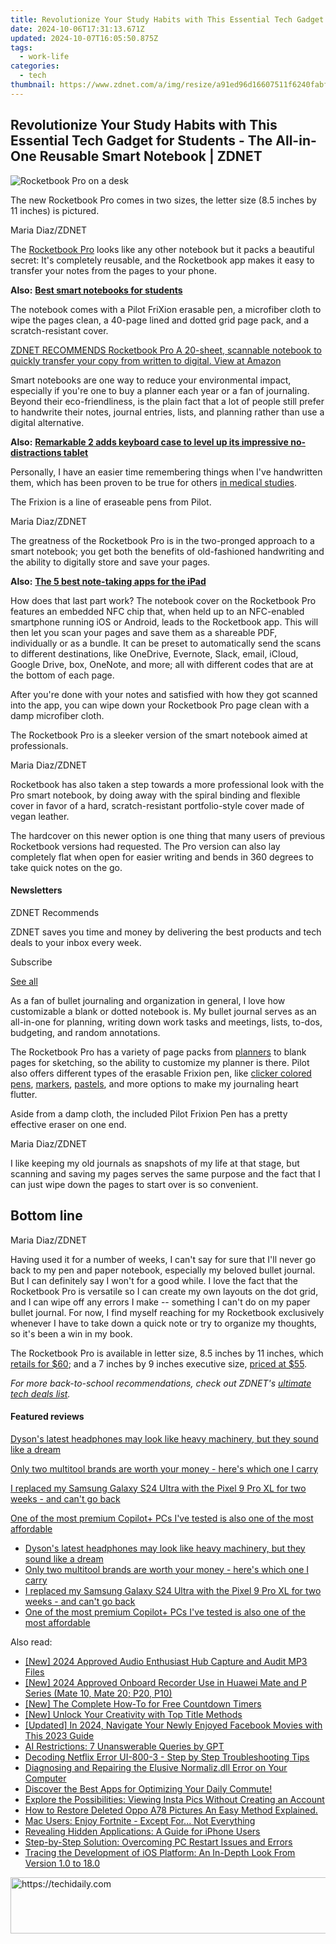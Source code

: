 ```yaml
---
title: Revolutionize Your Study Habits with This Essential Tech Gadget for Students - The All-in-One Reusable Smart Notebook | ZDNET
date: 2024-10-06T17:31:13.671Z
updated: 2024-10-07T16:05:50.875Z
tags:
  - work-life
categories:
  - tech
thumbnail: https://www.zdnet.com/a/img/resize/a91ed96d16607511f6240fabf0d260de5aba8541/2023/03/10/ece47964-54ff-4211-abf7-12a60af4cbf1/rocketbook.jpg?width=278&height=156&fit=crop&auto=webp
---
```


## Revolutionize Your Study Habits with This Essential Tech Gadget for Students - The All-in-One Reusable Smart Notebook | ZDNET

![Rocketbook Pro on a desk](https://www.zdnet.com/a/img/resize/89e012f4635a9c4bfdfb5a1b2e67357c10935854/2023/03/10/98da614d-34a5-4438-af00-0b8b75e7d707/rocker.jpg?auto=webp&width=1280)

The new Rocketbook Pro comes in two sizes, the letter size (8.5 inches by 11 inches) is pictured.

Maria Diaz/ZDNET

The [Rocketbook Pro](https://buy.geni.us/Proxy.ashx?TSID=368250&GR%5FURL=https%3A%2F%2Fwww.amazon.com%2FRocketbook-Smart-Notebook-Scannable-Office%2Fdp%2FB0BHBYMV93%3Ftag%3Dzd-buy-button-20%26ascsubtag%3D%5F%5FCOM%5FCLICK%5FID%5F%5F%7C9410281c-db7f-4b78-83b2-a6f4a4860f00%7Cdtp&dtb=1) looks like any other notebook but it packs a beautiful secret: It's completely reusable, and the Rocketbook app makes it easy to transfer your notes from the pages to your phone. 

**Also:** [**Best smart notebooks for students**](https://www.zdnet.com/article/best-smart-notebook/)

The notebook comes with a Pilot FriXion erasable pen, a microfiber cloth to wipe the pages clean, a 40-page lined and dotted grid page pack, and a scratch-resistant cover.

[ZDNET RECOMMENDS Rocketbook Pro A 20-sheet, scannable notebook to quickly transfer your copy from written to digital. View at Amazon](https://buy.geni.us/Proxy.ashx?TSID=368250&GR%5FURL=https%3A%2F%2Fwww.amazon.com%2FRocketbook-Smart-Notebook-Scannable-Office%2Fdp%2FB0BHBYMV93%3Ftag%3Dzd-buy-button-20%26ascsubtag%3D%5F%5FCOM%5FCLICK%5FID%5F%5F%7C9410281c-db7f-4b78-83b2-a6f4a4860f00%7Cdtp&dtb=1)

Smart notebooks are one way to reduce your environmental impact, especially if you're one to buy a planner each year or a fan of journaling. Beyond their eco-friendliness, is the plain fact that a lot of people still prefer to handwrite their notes, journal entries, lists, and planning rather than use a digital alternative. 

**Also:** [**Remarkable 2 adds keyboard case to level up its impressive no-distractions tablet**](https://www.zdnet.com/article/remarkable-2-type-folio-keyboard-case/)

Personally, I have an easier time remembering things when I've handwritten them, which has been proven to be true for others [in medical studies](https://www.frontiersin.org/articles/10.3389/fnbeh.2021.634158/full). 

The Frixion is a line of eraseable pens from Pilot.

Maria Diaz/ZDNET

The greatness of the Rocketbook Pro is in the two-pronged approach to a smart notebook; you get both the benefits of old-fashioned handwriting and the ability to digitally store and save your pages. 

**Also:** [**The 5 best note-taking apps for the iPad**](https://www.zdnet.com/article/best-note-taking-app-for-ipad/)

How does that last part work? The notebook cover on the Rocketbook Pro features an embedded NFC chip that, when held up to an NFC-enabled smartphone running iOS or Android, leads to the Rocketbook app. This will then let you scan your pages and save them as a shareable PDF, individually or as a bundle. It can be preset to automatically send the scans to different destinations, like OneDrive, Evernote, Slack, email, iCloud, Google Drive, box, OneNote, and more; all with different codes that are at the bottom of each page. 

After you're done with your notes and satisfied with how they got scanned into the app, you can wipe down your Rocketbook Pro page clean with a damp microfiber cloth. 

The Rocketbook Pro is a sleeker version of the smart notebook aimed at professionals.

Maria Diaz/ZDNET

Rocketbook has also taken a step towards a more professional look with the Pro smart notebook, by doing away with the spiral binding and flexible cover in favor of a hard, scratch-resistant portfolio-style cover made of vegan leather. 

The hardcover on this newer option is one thing that many users of previous Rocketbook versions had requested. The Pro version can also lay completely flat when open for easier writing and bends in 360 degrees to take quick notes on the go. 

#### Newsletters

ZDNET Recommends

ZDNET saves you time and money by delivering the best products and tech deals to your inbox every week.

 Subscribe

[See all](https://www.zdnet.com/newsletters/)

As a fan of bullet journaling and organization in general, I love how customizable a blank or dotted notebook is. My bullet journal serves as an all-in-one for planning, writing down work tasks and meetings, lists, to-dos, budgeting, and random annotations. 

The Rocketbook Pro has a variety of page packs from [planners](https://buy.geni.us/Proxy.ashx?TSID=368250&GR%5FURL=https%3A%2F%2Fwww.amazon.com%2Fdp%2FB0B48K5SF8%3Ftag%3Dzd-buy-button-20%26ascsubtag%3D%5F%5FCOM%5FCLICK%5FID%5F%5F%7C9410281c-db7f-4b78-83b2-a6f4a4860f00%7Cdtp&dtb=1) to blank pages for sketching, so the ability to customize my planner is there. Pilot also offers different types of the erasable Frixion pen, like [clicker colored pens](https://buy.geni.us/Proxy.ashx?TSID=368250&GR%5FURL=https%3A%2F%2Fwww.amazon.com%2FRetractable-Erasable-Assorted-Mistakes-Disappear%2Fdp%2FB07D9Z7GYL%3Ftag%3Dzd-buy-button-20%26ascsubtag%3D%5F%5FCOM%5FCLICK%5FID%5F%5F%7C9410281c-db7f-4b78-83b2-a6f4a4860f00%7Cdtp&dtb=1), [markers](https://buy.geni.us/Proxy.ashx?TSID=368250&GR%5FURL=https%3A%2F%2Fwww.amazon.com%2FPilot-Fineliner-Erasable-Assorted-11452%2Fdp%2FB07KBPGR2T%3Ftag%3Dzd-buy-button-20%26ascsubtag%3D%5F%5FCOM%5FCLICK%5FID%5F%5F%7C9410281c-db7f-4b78-83b2-a6f4a4860f00%7Cdtp&dtb=1), [pastels](https://buy.geni.us/Proxy.ashx?TSID=368250&GR%5FURL=https%3A%2F%2Fwww.amazon.com%2FFriXion-Erasable-Highlighters-Assorted-16258%2Fdp%2FB08W2HT4HN%3Ftag%3Dzd-buy-button-20%26ascsubtag%3D%5F%5FCOM%5FCLICK%5FID%5F%5F%7C9410281c-db7f-4b78-83b2-a6f4a4860f00%7Cdtp&dtb=1), and more options to make my journaling heart flutter.

Aside from a damp cloth, the included Pilot Frixion Pen has a pretty effective eraser on one end.

Maria Diaz/ZDNET

I like keeping my old journals as snapshots of my life at that stage, but scanning and saving my pages serves the same purpose and the fact that I can just wipe down the pages to start over is so convenient.

## Bottom line

Maria Diaz/ZDNET

Having used it for a number of weeks, I can't say for sure that I'll never go back to my pen and paper notebook, especially my beloved bullet journal. But I can definitely say I won't for a good while. I love the fact that the Rocketbook Pro is versatile so I can create my own layouts on the dot grid, and I can wipe off any errors I make -- something I can't do on my paper bullet journal. For now, I find myself reaching for my Rocketbook exclusively whenever I have to take down a quick note or try to organize my thoughts, so it's been a win in my book. 

The Rocketbook Pro is available in letter size, 8.5 inches by 11 inches, which [retails for $60](https://buy.geni.us/Proxy.ashx?TSID=368250&GR%5FURL=https%3A%2F%2Fwww.amazon.com%2FRocketbook-Smart-Notebook-Scannable-Office%2Fdp%2FB0BHBYMV93%3Ftag%3Dzd-buy-button-20%26ascsubtag%3D%5F%5FCOM%5FCLICK%5FID%5F%5F%7C9410281c-db7f-4b78-83b2-a6f4a4860f00%7Cdtp&dtb=1); and a 7 inches by 9 inches executive size, [priced at $55](https://buy.geni.us/Proxy.ashx?TSID=368250&GR%5FURL=https%3A%2F%2Fwww.amazon.com%2FRocketbook-Smart-Notebook-Scannable-Office%2Fdp%2FB0BHBZCY3W%3Ftag%3Dzd-buy-button-20%26ascsubtag%3D%5F%5FCOM%5FCLICK%5FID%5F%5F%7C9410281c-db7f-4b78-83b2-a6f4a4860f00%7Cdtp&dtb=1).

_For more back-to-school recommendations, check out ZDNET's [ultimate tech deals list](https://www.zdnet.com/article/best-back-to-school-deals-2023/)._

#### Featured reviews

[Dyson's latest headphones may look like heavy machinery, but they sound like a dream](https://www.zdnet.com/article/i-tested-dysons-500-flagship-headphones-and-theyre-more-competitive-than-expected/ "Dyson's latest headphones may look like heavy machinery, but they sound like a dream")

[Only two multitool brands are worth your money - here's which one I carry](https://www.zdnet.com/article/only-two-multitool-brands-are-worth-your-money-heres-which-one-i-carry/ "Only two multitool brands are worth your money - here's which one I carry")

[I replaced my Samsung Galaxy S24 Ultra with the Pixel 9 Pro XL for two weeks - and can't go back](https://www.zdnet.com/article/i-replaced-my-samsung-galaxy-s24-ultra-with-the-pixel-9-pro-xl-for-two-weeks-and-cant-go-back/ "I replaced my Samsung Galaxy S24 Ultra with the Pixel 9 Pro XL for two weeks - and can't go back")

[One of the most premium Copilot+ PCs I've tested is also one of the most affordable](https://www.zdnet.com/article/one-of-the-most-premium-copilot-pcs-ive-tested-is-also-one-of-the-most-affordable/ "One of the most premium Copilot+ PCs I've tested is also one of the most affordable")

* [Dyson's latest headphones may look like heavy machinery, but they sound like a dream](https://www.zdnet.com/article/i-tested-dysons-500-flagship-headphones-and-theyre-more-competitive-than-expected/ "Dyson's latest headphones may look like heavy machinery, but they sound like a dream")
* [Only two multitool brands are worth your money - here's which one I carry](https://www.zdnet.com/article/only-two-multitool-brands-are-worth-your-money-heres-which-one-i-carry/ "Only two multitool brands are worth your money - here's which one I carry")
* [I replaced my Samsung Galaxy S24 Ultra with the Pixel 9 Pro XL for two weeks - and can't go back](https://www.zdnet.com/article/i-replaced-my-samsung-galaxy-s24-ultra-with-the-pixel-9-pro-xl-for-two-weeks-and-cant-go-back/ "I replaced my Samsung Galaxy S24 Ultra with the Pixel 9 Pro XL for two weeks - and can't go back")
* [One of the most premium Copilot+ PCs I've tested is also one of the most affordable](https://www.zdnet.com/article/one-of-the-most-premium-copilot-pcs-ive-tested-is-also-one-of-the-most-affordable/ "One of the most premium Copilot+ PCs I've tested is also one of the most affordable")

<ins class="adsbygoogle"
     style="display:block"
     data-ad-format="autorelaxed"
     data-ad-client="ca-pub-7571918770474297"
     data-ad-slot="1223367746"></ins>

<ins class="adsbygoogle"
     style="display:block"
     data-ad-client="ca-pub-7571918770474297"
     data-ad-slot="8358498916"
     data-ad-format="auto"
     data-full-width-responsive="true"></ins>

<span class="atpl-alsoreadstyle">Also read:</span>
<div><ul>
<li><a href="https://screen-recording.techidaily.com/new-2024-approved-audio-enthusiast-hub-capture-and-audit-mp3-files/"><u>[New] 2024 Approved Audio Enthusiast Hub Capture and Audit MP3 Files</u></a></li>
<li><a href="https://screen-activity-recording.techidaily.com/new-2024-approved-onboard-recorder-use-in-huawei-mate-and-p-series-mate-10-mate-20-p20-p10/"><u>[New] 2024 Approved Onboard Recorder Use in Huawei Mate and P Series (Mate 10, Mate 20; P20, P10)</u></a></li>
<li><a href="https://fox-glue.techidaily.com/new-the-complete-how-to-for-free-countdown-timers/"><u>[New] The Complete How-To for Free Countdown Timers</u></a></li>
<li><a href="https://fox-links.techidaily.com/new-unlock-your-creativity-with-top-title-methods/"><u>[New] Unlock Your Creativity with Top Title Methods</u></a></li>
<li><a href="https://facebook-video-content.techidaily.com/updated-in-2024-navigate-your-newly-enjoyed-facebook-movies-with-this-2023-guide/"><u>[Updated] In 2024, Navigate Your Newly Enjoyed Facebook Movies with This 2023 Guide</u></a></li>
<li><a href="https://tech-savvy.techidaily.com/ai-restrictions-7-unanswerable-queries-by-gpt/"><u>AI Restrictions: 7 Unanswerable Queries by GPT</u></a></li>
<li><a href="https://techno-recovery.techidaily.com/decoding-netflix-error-ui-800-3-step-by-step-troubleshooting-tips/"><u>Decoding Netflix Error UI-800-3 - Step by Step Troubleshooting Tips</u></a></li>
<li><a href="https://techno-recovery.techidaily.com/diagnosing-and-repairing-the-elusive-normalizdll-error-on-your-computer/"><u>Diagnosing and Repairing the Elusive Normaliz.dll Error on Your Computer</u></a></li>
<li><a href="https://techno-recovery.techidaily.com/1722882095240-discover-the-best-apps-for-optimizing-your-daily-commute/"><u>Discover the Best Apps for Optimizing Your Daily Commute!</u></a></li>
<li><a href="https://techno-recovery.techidaily.com/explore-the-possibilities-viewing-insta-pics-without-creating-an-account/"><u>Explore the Possibilities: Viewing Insta Pics Without Creating an Account</u></a></li>
<li><a href="https://blog-min.techidaily.com/how-to-restore-deleted-oppo-a78-pictures-an-easy-method-explained-by-fonelab-android-recover-pictures/"><u>How to Restore Deleted Oppo A78 Pictures An Easy Method Explained.</u></a></li>
<li><a href="https://games-able.techidaily.com/mac-users-enjoy-fortnite-except-for-not-everything/"><u>Mac Users: Enjoy Fortnite - Except For... Not Everything</u></a></li>
<li><a href="https://technical-tips.techidaily.com/revealing-hidden-applications-a-guide-for-iphone-users/"><u>Revealing Hidden Applications: A Guide for iPhone Users</u></a></li>
<li><a href="https://techno-recovery.techidaily.com/step-by-step-solution-overcoming-pc-restart-issues-and-errors/"><u>Step-by-Step Solution: Overcoming PC Restart Issues and Errors</u></a></li>
<li><a href="https://techno-recovery.techidaily.com/tracing-the-development-of-ios-platform-an-in-depth-look-from-version-10-to-180/"><u>Tracing the Development of iOS Platform: An In-Depth Look From Version 1.0 to 18.0</u></a></li>
</ul></div>

<!-- affiliate ads begin -->
<a href="https://appsumo.8odi.net/c/5597632/2094483/7443" target="_top" id="2094483">
  <img src="//a.impactradius-go.com/display-ad/7443-2094483" border="0" alt="https://techidaily.com" width="728" height="90"/>
</a>
<img height="0" width="0" src="https://appsumo.8odi.net/i/5597632/2094483/7443" style="position:absolute;visibility:hidden;" border="0" />
<!-- affiliate ads end -->

